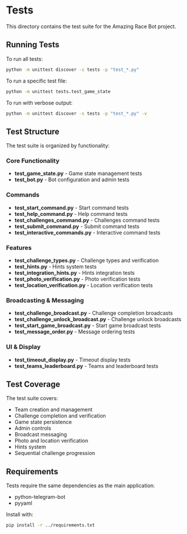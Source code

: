 # Tests

This directory contains the test suite for the Amazing Race Bot project.

## Running Tests

To run all tests:

```bash
python -m unittest discover -s tests -p "test_*.py"
```

To run a specific test file:

```bash
python -m unittest tests.test_game_state
```

To run with verbose output:

```bash
python -m unittest discover -s tests -p "test_*.py" -v
```

## Test Structure

The test suite is organized by functionality:

### Core Functionality
- **test_game_state.py** - Game state management tests
- **test_bot.py** - Bot configuration and admin tests

### Commands
- **test_start_command.py** - Start command tests
- **test_help_command.py** - Help command tests
- **test_challenges_command.py** - Challenges command tests
- **test_submit_command.py** - Submit command tests
- **test_interactive_commands.py** - Interactive command tests

### Features
- **test_challenge_types.py** - Challenge types and verification
- **test_hints.py** - Hints system tests
- **test_integration_hints.py** - Hints integration tests
- **test_photo_verification.py** - Photo verification tests
- **test_location_verification.py** - Location verification tests

### Broadcasting & Messaging
- **test_challenge_broadcast.py** - Challenge completion broadcasts
- **test_challenge_unlock_broadcast.py** - Challenge unlock broadcasts
- **test_start_game_broadcast.py** - Start game broadcast tests
- **test_message_order.py** - Message ordering tests

### UI & Display
- **test_timeout_display.py** - Timeout display tests
- **test_teams_leaderboard.py** - Teams and leaderboard tests

## Test Coverage

The test suite covers:
- Team creation and management
- Challenge completion and verification
- Game state persistence
- Admin controls
- Broadcast messaging
- Photo and location verification
- Hints system
- Sequential challenge progression

## Requirements

Tests require the same dependencies as the main application:
- python-telegram-bot
- pyyaml

Install with:
```bash
pip install -r ../requirements.txt
```
